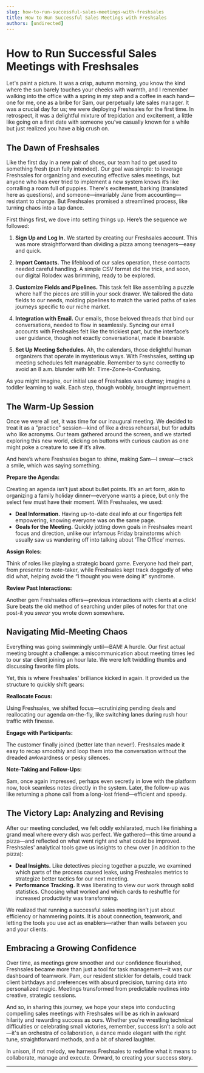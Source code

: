 ```yaml
---
slug: how-to-run-successful-sales-meetings-with-freshsales
title: How to Run Successful Sales Meetings with Freshsales
authors: [undirected]
---
```



# How to Run Successful Sales Meetings with Freshsales

Let's paint a picture. It was a crisp, autumn morning, you know the kind where the sun barely touches your cheeks with warmth, and I remember walking into the office with a spring in my step and a coffee in each hand—one for me, one as a bribe for Sam, our perpetually late sales manager. It was a crucial day for us; we were deploying Freshsales for the first time. In retrospect, it was a delightful mixture of trepidation and excitement, a little like going on a first date with someone you’ve casually known for a while but just realized you have a big crush on.

## The Dawn of Freshsales

Like the first day in a new pair of shoes, our team had to get used to something fresh (pun fully intended). Our goal was simple: to leverage Freshsales for organizing and executing effective sales meetings, but anyone who has ever tried to implement a new system knows it’s like corralling a room full of puppies. There's excitement, barking (translated here as questions), and someone—invariably Jane from accounting—resistant to change. But Freshsales promised a streamlined process, like turning chaos into a tap dance.

First things first, we dove into setting things up. Here’s the sequence we followed:

1. **Sign Up and Log In.** We started by creating our Freshsales account. This was more straightforward than dividing a pizza among teenagers—easy and quick.

2. **Import Contacts.** The lifeblood of our sales operation, these contacts needed careful handling. A simple CSV format did the trick, and soon, our digital Rolodex was brimming, ready to be explored.

3. **Customize Fields and Pipelines.** This task felt like assembling a puzzle where half the pieces are still in your sock drawer. We tailored the data fields to our needs, molding pipelines to match the varied paths of sales journeys specific to our niche market.

4. **Integration with Email.** Our emails, those beloved threads that bind our conversations, needed to flow in seamlessly. Syncing our email accounts with Freshsales felt like the trickiest part, but the interface’s user guidance, though not exactly conversational, made it bearable.

5. **Set Up Meeting Schedules.** Ah, the calendars, those delightful human organizers that operate in mysterious ways. With Freshsales, setting up meeting schedules felt manageable. Remember to sync correctly to avoid an 8 a.m. blunder with Mr. Time-Zone-Is-Confusing.

As you might imagine, our initial use of Freshsales was clumsy; imagine a toddler learning to walk. Each step, though wobbly, brought improvement.

## The Warm-Up Session

Once we were all set, it was time for our inaugural meeting. We decided to treat it as a "practice" session—kind of like a dress rehearsal, but for adults who like acronyms. Our team gathered around the screen, and we started exploring this new world, clicking on buttons with curious caution as one might poke a creature to see if it’s alive.

And here’s where Freshsales began to shine, making Sam—I swear—crack a smile, which was saying something.

**Prepare the Agenda:**

Creating an agenda isn't just about bullet points. It’s an art form, akin to organizing a family holiday dinner—everyone wants a piece, but only the select few must have their moment. With Freshsales, we used:

- **Deal Information.** Having up-to-date deal info at our fingertips felt empowering, knowing everyone was on the same page.
- **Goals for the Meeting.** Quickly jotting down goals in Freshsales meant focus and direction, unlike our infamous Friday brainstorms which usually saw us wandering off into talking about ‘The Office’ memes.
  
**Assign Roles:**

Think of roles like playing a strategic board game. Everyone had their part, from presenter to note-taker, while Freshsales kept track doggedly of who did what, helping avoid the “I thought you were doing it” syndrome.

**Review Past Interactions:**

Another gem Freshsales offers—previous interactions with clients at a click! Sure beats the old method of searching under piles of notes for that one post-it you *swear* you wrote down somewhere.

## Navigating Mid-Meeting Chaos

Everything was going swimmingly until—BAM! A hurdle. Our first actual meeting brought a challenge: a miscommunication about meeting times led to our star client joining an hour late. We were left twiddling thumbs and discussing favorite film plots.

Yet, this is where Freshsales' brilliance kicked in again. It provided us the structure to quickly shift gears:

**Reallocate Focus:**

Using Freshsales, we shifted focus—scrutinizing pending deals and reallocating our agenda on-the-fly, like switching lanes during rush hour traffic with finesse.

**Engage with Participants:**

The customer finally joined (better late than never!). Freshsales made it easy to recap smoothly and loop them into the conversation without the dreaded awkwardness or pesky silences.

**Note-Taking and Follow-Ups:**

Sam, once again impressed, perhaps even secretly in love with the platform now, took seamless notes directly in the system. Later, the follow-up was like returning a phone call from a long-lost friend—efficient and speedy.

## The Victory Lap: Analyzing and Revising

After our meeting concluded, we felt oddly exhilarated, much like finishing a grand meal where every dish was perfect. We gathered—this time around a pizza—and reflected on what went right and what could be improved. Freshsales' analytical tools gave us insights to chew over (in addition to the pizza):

- **Deal Insights.** Like detectives piecing together a puzzle, we examined which parts of the process caused leaks, using Freshsales metrics to strategize better tactics for our next meeting.
- **Performance Tracking.** It was liberating to view our work through solid statistics. Choosing what worked and which cards to reshuffle for increased productivity was transforming.
  
We realized that running a successful sales meeting isn’t just about efficiency or hammering points. It is about connection, teamwork, and letting the tools you use act as enablers—rather than walls between you and your clients.

## Embracing a Growing Confidence

Over time, as meetings grew smoother and our confidence flourished, Freshsales became more than just a tool for task management—it was our dashboard of teamwork. Pam, our resident stickler for details, could track client birthdays and preferences with absurd precision, turning data into personalized magic. Meetings transformed from predictable routines into creative, strategic sessions.

And so, in sharing this journey, we hope your steps into conducting compelling sales meetings with Freshsales will be as rich in awkward hilarity and rewarding success as ours. Whether you're wrestling technical difficulties or celebrating small victories, remember, success isn’t a solo act—it's an orchestra of collaboration, a dance made elegant with the right tune, straightforward methods, and a bit of shared laughter. 

In unison, if not melody, we harness Freshsales to redefine what it means to collaborate, manage and execute. Onward, to creating your success story.

---